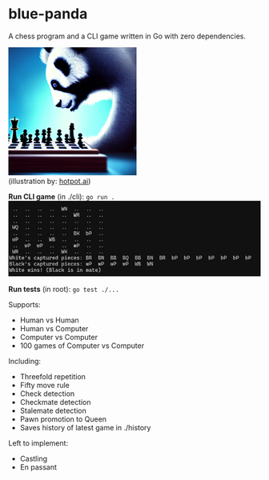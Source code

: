 # blue-panda

A chess program and a CLI game written in Go with zero dependencies.

![blue-panda](./blue-panda.PNG)  
(illustration by: [hotpot.ai](https://hotpot.ai/))



**Run CLI game** (in ./cli): ```go run .```   
![cli](./cli.PNG)  

**Run tests** (in root): ```go test ./...```  

Supports:  
* Human vs Human
* Human vs Computer
* Computer vs Computer
* 100 games of Computer vs Computer

Including:
* Threefold repetition  
* Fifty move rule
* Check detection
* Checkmate detection
* Stalemate detection
* Pawn promotion to Queen  
* Saves history of latest game in ./history

Left to implement:  
* Castling  
* En passant  

